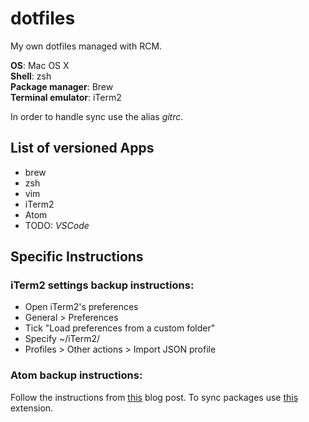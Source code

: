 # dotfiles
My own dotfiles managed with RCM.

**OS**: Mac OS X  
**Shell**: zsh  
**Package manager**: Brew  
**Terminal emulator**: iTerm2  

In order to handle sync use the alias *gitrc*.
 
## List of versioned Apps
* brew
* zsh
* vim
* iTerm2
* Atom
* TODO: *VSCode*

## Specific Instructions
### iTerm2 settings backup instructions:
* Open iTerm2's preferences
* General > Preferences
* Tick "Load preferences from a custom folder"
* Specify ~/iTerm2/
* Profiles > Other actions > Import JSON profile

### Atom backup instructions:
Follow the instructions from [this](https://pawelgrzybek.com/sync-atom-between-multiple-devices/) blog post.
To sync packages use [this](https://atom.io/packages/package-sync) extension.
